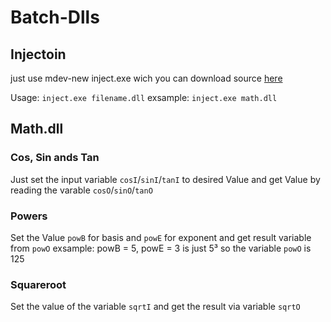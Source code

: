 # Batch-Dlls

## Injectoin
just use mdev-new inject.exe wich you can download source [here](https://github.com/mdev-new/batch_native/blob/master/src/hook.c)

Usage: `inject.exe filename.dll`
exsample: `inject.exe math.dll`

## Math.dll

### Cos, Sin ands Tan
Just set the input variable `cosI`/`sinI`/`tanI` to desired Value and get Value by reading the varable `cosO`/`sinO`/`tanO`

### Powers
Set the Value `powB` for basis and `powE` for exponent and get result variable from `powO`
exsample: powB = 5, powE = 3 is just 5³ so the variable `powO` is 125

### Squareroot
Set the value of the variable `sqrtI` and get the result via variable `sqrtO`